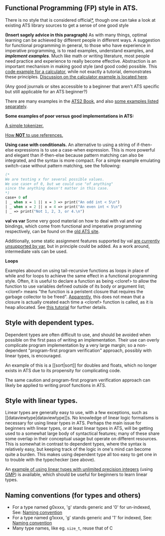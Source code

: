Functional Programming (FP) style in ATS.
-----------------------------------------------------------

There is no style that is considered official[*](https://github.com/githwxi/ATS-Postiats/issues/110#issuecomment-67625812), though one can take a look at existing ATS library sources to get a sense of one good style

**(Insert sagely advice in this paragraph)** As with many things, optimal learning can be achieved by different people in different ways. A suggestion for functional programming in general, to those who have experience in imperative programming, is to read examples, understand examples, and ***implement examples***. Much like math or writing literature, most people need practice and experience to really become effective. Abstraction is an important mechanism in making good style (and good code) possible. This [code example for a calculator](http://www.cs.bu.edu/~hwxi/academic/courses/CS320/Spring13/code/calculator/), while not exactly a tutorial, demonstrates these principles. [Discussion on the calculator example is located here](https://groups.google.com/forum/?fromgroups=#!topic/ats-lang-users/ad5S6SY0I0E).


(Any good journals or sites accessible to a beginner that aren't ATS specific but still applicable for an ATS beginner?)

There are many examples in the [ATS2 Book](http://www.ats-lang.org/DOCUMENT/INT2PROGINATS/HTML/book1.html), and also [some examples listed separately](http://www.ats-lang.org/htdocs-old/EXAMPLE/example.html).


**Some examples of poor versus good implementations in ATS:**

[A simple tokenizer.](https://groups.google.com/forum/?fromgroups#!topic/ats-lang-users/SeVHXg8jcxA)

[How **NOT** to use references.](http://www.ats-lang.org/DOCUMENT/INTPROGINATS/HTML/x1357.html)

**Using case with conditionals.**
An alternative to using a string of if-then-else expressions is to use a case-when expression. This is more powerful and elegant than if-then-else because pattern matching can also be integrated, and the syntax is more compact. For a simple example emulating switch-case without pattern matching, see the following:

```ocaml
(*
We are testing x for several possible values.
We use case+ of 0, but we could use "of anything"
since the anything doesn't matter in this case.
*)
case+ 0 of
| _ when x = 1 || x = 3 => print("An odd int < 5\n")
| _ when x = 2 || x = 4 => print("An even int < 5\n")
| _ => print("Not 1, 2, 3, or 4.\n")
```

**val vs var**
Some very good material on how to deal with val and var bindings, which come from functional and imperative programming respectively, can be found on the [old ATS site](http://www.ats-lang.org/htdocs-old/TUTORIAL/contents/val-and-var.html).

Additionally, some static assignment features supported by val [are currently unsupported by var](https://groups.google.com/d/msg/ats-lang-users/V7Mr-NZcB5E/mbaTioLJPv0J), but in principle could be added. As a work around, intermediate vals can be used.


**Loops**

Examples abound on using tail-recursive functions as loops in place of while and for loops to achieve the same effect in a functional programming style. Often, it is useful to declare a function as being &lt;cloref&gt; to allow the function to use variables defined outside of its body or argument list; &lt;cloref&gt;  means "the function is a peristent closure that requires the garbage collector to be freed". [Apparently](https://groups.google.com/d/msg/ats-lang-users/2LtZdgNO9W8/H_PjUDG1uUUJ), this does not mean that a closure is actually created each time a &lt;cloref&gt; function is called, as it is heap allocated. See [this tutorial](http://bluishcoder.co.nz/2010/06/20/closures-in-ats.html) for further details.


Style with dependent types.
---------------------------
Dependent types are often difficult to use, and should be avoided when possible on the first pass of writing an implementation. Their use can overly complicate program implementation by a very large margin; so a non-dependent "program-first program verification" approach, possibly with linear types, is encouraged. 

An example of this is a [[sort|sort]] for doubles and floats, which no longer exists in ATS due to its propensity for complicating code.

The same caution and program-first program verification approach can likely be applied to writing proof functions in ATS. 


Style with linear types.
---------------------------
Linear types are generally easy to use, with a few exceptions, such as [[dataviewtype|dataviewtype]]s. No knowledge of linear logic formalisms is necessary for using linear types in ATS. Perhaps the main issue for beginners with linear types, or at least linear types in ATS, will be getting used to a somewhat large body of syntactical features; many of these share some overlap in their conceptual usage but operate on different resources. This is somewhat in contrast to dependent types, where the syntax is relatively easy, but keeping track of the logic in one's mind can become quite a burden. This makes using dependent type all too easy to get one in to trouble with the typechecker (see above).

An [example of using linear types with unlimited precision integers](https://groups.google.com/forum/?fromgroups=#!topic/ats-lang-users/Cdk-_gbeVfE) (using [GMP](http://gmplib.org/)) is available, which should be useful for beginners to learn linear types.

Naming conventions (for types and others)
-----------------------------------------

* For a type named g0xxxx, 'g' stands generic and '0' for un-indexed, See: [Naming convention](https://groups.google.com/forum/#!topic/ats-lang-users/4djRxVNHAys)
* For a type named g1xxxx, 'g' stands generic and '1' for indexed, See: [Naming convention](https://groups.google.com/forum/#!topic/ats-lang-users/4djRxVNHAys)
* Many type names, like eg. `size_t`, reuse that of C


